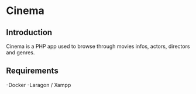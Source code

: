 # Cinema

## Introduction

Cinema is a PHP app used to browse through movies infos, actors, directors and genres.

## Requirements

-Docker
-Laragon / Xampp
